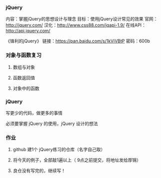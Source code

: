 ### jQuery

内容：掌握jQuery的思想设计与理念
目标：使用jQuery设计常见的效果
官网：http://jquery.com/
汉化：http://www.css88.com/jqapi-1.9/
在线API：http://api.jquery.com/

《锋利的jQuery》
链接：https://pan.baidu.com/s/1kViVBtP 密码：600b


### 对象与函数复习

1. 数组与对象

2. 函数返回值 

3. 对象中的函数

### jQuery
写更少的代码，做更多的事情

必须要掌握 jQuery 的使用，jQuery 设计的想法


### 作业

1. github 建1个 jQuery练习的仓库（名字自己取）

2. 将今天的例子，全部敲1遍以上（ 9点之前提交，将地址发给厚锦）

3. 良仓没有写完的，继续写！